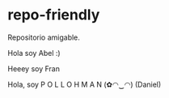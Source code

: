 # repo-friendly
Repositorio amigable.

Hola soy Abel :)

Heeey soy Fran

Hola, soy P O L L O H M A N (✿◠‿◠) (Daniel)